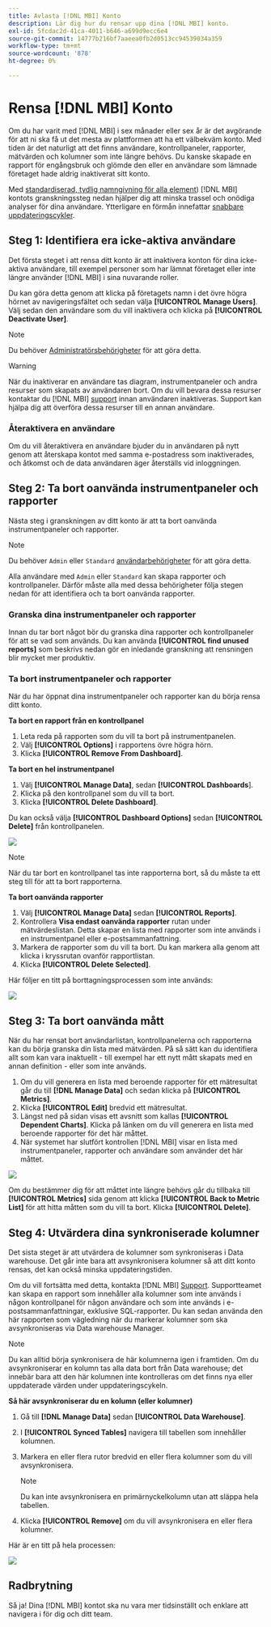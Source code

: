 ```yaml
---
title: Avlasta [!DNL MBI] Konto
description: Lär dig hur du rensar upp dina [!DNL MBI] konto.
exl-id: 5fcdac2d-41ca-4011-b646-a699d9ecc6e4
source-git-commit: 14777b216bf7aaeea0fb2d0513cc94539034a359
workflow-type: tm+mt
source-wordcount: '878'
ht-degree: 0%

---
```


# Rensa [!DNL MBI] Konto

Om du har varit med [!DNL MBI] i sex månader eller sex år är det avgörande för att ni ska få ut det mesta av plattformen att ha ett välbekväm konto. Med tiden är det naturligt att det finns användare, kontrollpaneler, rapporter, mätvärden och kolumner som inte längre behövs. Du kanske skapade en rapport för engångsbruk och glömde den eller en användare som lämnade företaget hade aldrig inaktiverat sitt konto.

Med [standardiserad, tydlig namngivning för alla element](../best-practices/naming-elements.md)) [!DNL MBI] kontots granskningssteg nedan hjälper dig att minska trassel och onödiga analyser för dina användare. Ytterligare en förmån innefattar [snabbare uppdateringscykler](../best-practices/reduce-update-cycle-time.md).

## Steg 1: Identifiera era icke-aktiva användare

Det första steget i att rensa ditt konto är att inaktivera konton för dina icke-aktiva användare, till exempel personer som har lämnat företaget eller inte längre använder [!DNL MBI] i sina nuvarande roller.

Du kan göra detta genom att klicka på företagets namn i det övre högra hörnet av navigeringsfältet och sedan välja **[!UICONTROL Manage Users]**. Välj sedan den användare som du vill inaktivera och klicka på **[!UICONTROL Deactivate User]**.

>[!NOTE]
>
>Du behöver [Administratörsbehörigheter](../administrator/user-management/user-management.md) för att göra detta.

>[!WARNING]
>
>När du inaktiverar en användare tas diagram, instrumentpaneler och andra resurser som skapats av användaren bort. Om du vill bevara dessa resurser kontaktar du [!DNL MBI] [support](../guide-overview.md) innan användaren inaktiveras. Support kan hjälpa dig att överföra dessa resurser till en annan användare.

### Återaktivera en användare

Om du vill återaktivera en användare bjuder du in användaren på nytt genom att återskapa kontot med samma e-postadress som inaktiverades, och åtkomst och de data användaren äger återställs vid inloggningen.

## Steg 2: Ta bort oanvända instrumentpaneler och rapporter

Nästa steg i granskningen av ditt konto är att ta bort oanvända instrumentpaneler och rapporter.

>[!NOTE]
>
>Du behöver `Admin` eller `Standard` [användarbehörigheter](../administrator/user-management/user-management.md) för att göra detta.

Alla användare med `Admin` eller `Standard` kan skapa rapporter och kontrollpaneler. Därför måste alla med dessa behörigheter följa stegen nedan för att identifiera och ta bort oanvända rapporter.

### Granska dina instrumentpaneler och rapporter

Innan du tar bort något bör du granska dina rapporter och kontrollpaneler för att se vad som används. Du kan använda **[!UICONTROL find unused reports]** som beskrivs nedan gör en inledande granskning att rensningen blir mycket mer produktiv.

### Ta bort instrumentpaneler och rapporter

När du har öppnat dina instrumentpaneler och rapporter kan du börja rensa ditt konto.

**Ta bort en rapport från en kontrollpanel**

1. Leta reda på rapporten som du vill ta bort på instrumentpanelen.
1. Välj **[!UICONTROL Options]** i rapportens övre högra hörn.
1. Klicka **[!UICONTROL Remove From Dashboard]**.

**Ta bort en hel instrumentpanel**

1. Välj **[!UICONTROL Manage Data]**, sedan **[!UICONTROL Dashboards**].
1. Klicka på den kontrollpanel som du vill ta bort.
1. Klicka **[!UICONTROL Delete Dashboard]**.

Du kan också välja **[!UICONTROL Dashboard Options]** sedan **[!UICONTROL Delete]** från kontrollpanelen.

![](../../mbi/assets/Delete_from_dashboard.png)

>[!NOTE]
>
>När du tar bort en kontrollpanel tas inte rapporterna bort, så du måste ta ett steg till för att ta bort rapporterna.

**Ta bort oanvända rapporter**

1. Välj **[!UICONTROL Manage Data]** sedan **[!UICONTROL Reports]**.
1. Kontrollera **Visa endast oanvända rapporter** rutan under mätvärdeslistan. Detta skapar en lista med rapporter som inte används i en instrumentpanel eller e-postsammanfattning.
1. Markera de rapporter som du vill ta bort. Du kan markera alla genom att klicka i kryssrutan ovanför rapportlistan.
1. Klicka **[!UICONTROL Delete Selected]**.

Här följer en titt på borttagningsprocessen som inte används:

![](../../mbi/assets/unused_reports.png)

## Steg 3: Ta bort oanvända mått

När du har rensat bort användarlistan, kontrollpanelerna och rapporterna kan du börja granska din lista med mätvärden. På så sätt kan du identifiera allt som kan vara inaktuellt - till exempel har ett nytt mått skapats med en annan definition - eller som inte används.

1. Om du vill generera en lista med beroende rapporter för ett mätresultat går du till **[!DNL Manage Data]** och sedan klicka på **[!UICONTROL Metrics]**.
1. Klicka **[!UICONTROL Edit]** bredvid ett mätresultat.
1. Längst ned på sidan visas ett avsnitt som kallas **[!UICONTROL Dependent Charts]**. Klicka på länken om du vill generera en lista med beroende rapporter för det här måttet.
1. När systemet har slutfört kontrollen [!DNL MBI] visar en lista med instrumentpaneler, rapporter och användare som använder det här måttet.

![](../../mbi/assets/report_dependecies.png)

Om du bestämmer dig för att måttet inte längre behövs går du tillbaka till **[!UICONTROL Metrics]** sida genom att klicka **[!UICONTROL Back to Metric List]** för att hitta måtten som du vill ta bort. Klicka **[!UICONTROL Delete]**.

## Steg 4: Utvärdera dina synkroniserade kolumner

Det sista steget är att utvärdera de kolumner som synkroniseras i Data warehouse. Det går inte bara att avsynkronisera kolumner så att ditt konto rensas, det kan också minska uppdateringstiden.

Om du vill fortsätta med detta, kontakta [!DNL MBI] [Support](../guide-overview.md). Supportteamet kan skapa en rapport som innehåller alla kolumner som inte används i någon kontrollpanel för någon användare och som inte används i e-postsammanfattningar, exklusive SQL-rapporter. Du kan sedan använda den här rapporten som vägledning när du markerar kolumner som ska avsynkroniseras via Data warehouse Manager.

>[!NOTE]
>
>Du kan alltid börja synkronisera de här kolumnerna igen i framtiden. Om du avsynkroniserar en kolumn tas alla data bort från Data warehouse; det innebär bara att den här kolumnen inte kontrolleras om det finns nya eller uppdaterade värden under uppdateringscykeln.

**Så här avsynkroniserar du en kolumn (eller kolumner)**

1. Gå till **[!DNL Manage Data]** sedan **[!UICONTROL Data Warehouse]**.
1. I **[!UICONTROL Synced Tables]** navigera till tabellen som innehåller kolumnen.
1. Markera en eller flera rutor bredvid en eller flera kolumner som du vill avsynkronisera.
   >[!NOTE]
   >
   >Du kan inte avsynkronisera en primärnyckelkolumn utan att släppa hela tabellen.

1. Klicka **[!UICONTROL Remove]** om du vill avsynkronisera en eller flera kolumner.

Här är en titt på hela processen:

![](../../mbi/assets/drop_column.png)

## Radbrytning

Så ja! Dina [!DNL MBI] kontot ska nu vara mer tidsinställt och enklare att navigera i för dig och ditt team.
